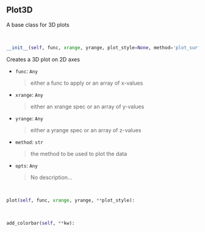 ## <a id="McUtils.Plots.Plots.Plot3D">Plot3D</a>
A base class for 3D plots

<a id="McUtils.Plots.Plots.Plot3D.__init__">&nbsp;</a>
```python
__init__(self, func, xrange, yrange, plot_style=None, method='plot_surface', colorbar=None, figure=None, axes=None, subplot_kw=None, **opts): 
```
Creates a 3D plot on 2D axes
- `func`: `Any`
    >either a func to apply or an array of x-values
- `xrange`: `Any`
    >either an xrange spec or an array of y-values
- `yrange`: `Any`
    >either a yrange spec or an array of z-values
- `method`: `str`
    >the method to be used to plot the data
- `opts`: `Any`
    >No description...

<a id="McUtils.Plots.Plots.Plot3D.plot">&nbsp;</a>
```python
plot(self, func, xrange, yrange, **plot_style): 
```

<a id="McUtils.Plots.Plots.Plot3D.add_colorbar">&nbsp;</a>
```python
add_colorbar(self, **kw): 
```

